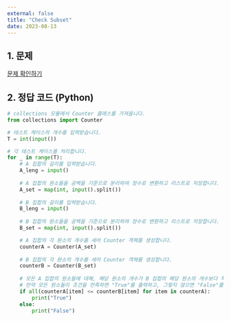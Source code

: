 ```yaml
---
external: false
title: "Check Subset"
date: 2023-08-13
---
```


## 1. 문제

[문제 확인하기](https://www.hackerrank.com/challenges/py-check-subset/problem?isFullScreen=true&h_r=next-challenge&h_v=zen&h_r=next-challenge&h_v=zen)

## 2. 정답 코드 (Python)

```python
# collections 모듈에서 Counter 클래스를 가져옵니다.
from collections import Counter

# 테스트 케이스의 개수를 입력받습니다.
T = int(input())

# 각 테스트 케이스를 처리합니다.
for _ in range(T):
    # A 집합의 길이를 입력받습니다.
    A_leng = input()
    
    # A 집합의 원소들을 공백을 기준으로 분리하여 정수로 변환하고 리스트로 저장합니다.
    A_set = map(int, input().split())
    
    # B 집합의 길이를 입력받습니다.
    B_leng = input()
    
    # B 집합의 원소들을 공백을 기준으로 분리하여 정수로 변환하고 리스트로 저장합니다.
    B_set = map(int, input().split())

    # A 집합의 각 원소의 개수를 세어 Counter 객체를 생성합니다.
    counterA = Counter(A_set)
    
    # B 집합의 각 원소의 개수를 세어 Counter 객체를 생성합니다.
    counterB = Counter(B_set)
    
    # 모든 A 집합의 원소들에 대해, 해당 원소의 개수가 B 집합의 해당 원소의 개수보다 작거나 같은지 검사합니다.
    # 만약 모든 원소들이 조건을 만족하면 "True"를 출력하고, 그렇지 않으면 "False"를 출력합니다.
    if all(counterA[item] <= counterB[item] for item in counterA):
        print("True")
    else:
        print("False")
```

